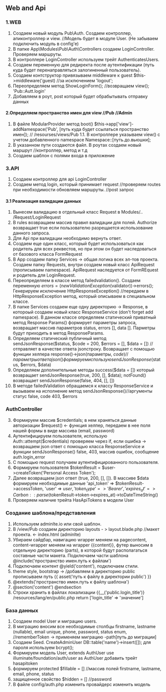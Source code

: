 ## Web and Api
### 1.WEB

1. Создаем новый модуль Pub\Auth. Создаем контроллер, апиконтроллер и view. //Модель будет в модуле User. (Не забываем подключить модуль в config'e)
2. В папке App\Modules\Pub\Auth\Controllers создаем LoginController. Проверяем маршруты. 
3. В контроллере LoginController используем трейт AuthenticatesUsers.
4. Создаем переменную для редиректа после аутентификации (путь куда будет перенаправляться залогиненный пользователь). 
5. Создаем контструктор привязываем middleware к guest $this->middleware('guest) //за исключением 'logout';
6. Переопределяем метод ShowLoginForm(); //возвращаем view(); 'Pub::Autt.login'
7. Добавляем в роут, post который будет обрабытывать отправку данных 

#### 2.Определяем пространство имен для view //Pub //Admin

1. В файле ModularProvider метод boot() $this->app['view']-addNamespace('Pub', [путь куда будет ссылаться пространство имен]); // /resourses/views/Pub
1.1. В контроллере указываем view() с учетом добавленного namespace Namespace::[путь.до.вьюшки];
2. В указанном пути создаются файл. В роутах создаем новый маршрут //контроллер, метод и т.д
3. Создаем шаблон с полями входа в приложение


### 3.API

1. Создаем контроллер для api LoginController
2. Создаем метод login, который принимает request //проверяем routes при необходимости обновляем маршруты. //post запрос

#### 3.1 Реализация валидации данных

1. Вынесем валидацию в отдельный класс Request в Modules/.. /Request/LoginRequest
2. В rules возвращаем массив правил валидации для полей. Authorize возвращает true если пользователю разрещается использование данного запроса.
3. Для Api при валидации необходимо вернуть ответ. 
4. Создаем еще один класс, который будет использоваться как родитель для всех реквестов, но при этом он будет наследоваться от базового класса FormRequest
5. В App создаем папку Services -> общая логика всех эл-тов проекта. Создаем папку Requests, внутри создаем новый класс ApiRequest (прописываем namespace). ApiRequest наследуется от FormREquest и родитель для LoginRequest.
6. Переопределяем в классе метод failedvalidation(). Создаем переменную $errors = (new ValidationException($validator))->errors(); Генерируем исключение HttpResponseException() //передаем в HttpResponseException метод, который описываем в специальном классе. 
7. В папке Services создаем еще одну директорию -> Response, в котороый создаем новый класс ResponseService (don't forget add namespace). В данном классе определяем статический приватный метод Response Params()  формирует параметры запроса, возвращает массив параметров status, errors [], data []. Парметры будут приходить в метод ResponseParams.
8. Определяем статический публичный метод sendJsonResponse($status, $code = 200, $errors = [], $data = []) //отправляет в качестве ответа jsonстроку. Возвращает с помощью функции хелпера response()->json(параметры, $code)//параметры ответа json() формируем использую  sendJsonResponse ($status, $errors, $data)
9. Определяем дополнительные методы success($data = []) который возвращает sendJsonResponse(true, 200, [], $data); notFound() возвращает sendJsonResponse(false, 404, [], [])
10. В методе failedValidation обращаемся к классу ResponseService и вызываем на исполнение метод sendJsonResponse()//аргументы статус false, code 403, $errors

### AuthController

3. Формируем массив $credentials; в нем храняться данные авторизации $request() <- функция хелпер, передаем в нее поля нашей формы в виде массива (email, password)
4. Аутентифицируем пользователя, использую Auth::attempt($credentials) проверяем через if, если ошибка -> возвращаем json ответ с помощью класса ResponseService и функции sendJsonResponse() false, 403, массив ошибок, сообщение auth.login_error
5. С помощью request получаем аутентифицированного пользователя. 
6. Формируем пользователя $tokenResult = $user->createToken('Personal Access Token');
7. Далее возвращаем json ответ (true, 200, [], []). В массиве $data формируем необходимые данные 'api_token' => $tokenResult->accessToken, 'user' => $user, 'token_type' => 'Bearer', 'expires_at' => Carbon::parse($tokenResult->token->expires_at)->toDateTimeString()
8. Проверяем наличие трейта HasApiTokens в модели User

### Создание шаблона/представления

1. Используем adminlte.io или свой шаблон. 
2. В /view/Pub создаем директорию layouts - > layout.blade.php //макет проекта. <- index.html (adminlte) 
3. Убираем сайдбар, навигацию  wrapper меняем на pagecontent, content-wrapper меняем на wrapper {{content}}, футер выносим в отдельную директорию (parts), в которой будут располагаться составные части макета. Подключаем части шаблона @include('пространство имен.путь к файлам')
4. Подключаем контент @yield('content'), подключаем стили.
5. theme style, bootstrap -> /добавляем в директорию public прописываем путь {{ asset('путь к файлу в директории public') }}
6. @extends('пространство имен.путь к файлу шаблона')
7. @section('content') @endsection
8. Строки хранить в файлах локализации {{__('public.login_title')} /resources/lang/en/public.php return ['login_title' => 'значение']

### База данных

1. Создаем model User и миграцию users.
2. В миграцию вносим все необходимые столбцы firstname, lastname (nullable), email unique, phone, password, status enum, //rememberToken -> применяем миграцию -path[путь до миграции]
3. Создаем Seed. CreateAdminUser DB::table('name')->insert([]); для пароля используем bcrypt(); 
4. Формируем модель User, 
  extends AuthUser
  use illuminate/foundation/auth/user as AuthUser
  добавить трейт hasapitoken
5. формируем protected $fillable = [] //массив полей firstname, lastname, email, phone, status
6. защищенное свойство $hidden = [] //password
7. В файле config/auth.php изменить провайдерc изменить модель
